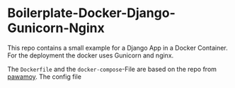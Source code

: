 # Boilerplate-Docker-Django-Gunicorn-Nginx

This repo contains a small example for a Django App in a Docker Container. For the deployment the docker uses Gunicorn and nginx. 

The `Dockerfile` and the `docker-compose`-File are based on the repo from [pawamoy](https://github.com/Pawamoy/docker-nginx-postgres-django-example). The config file 